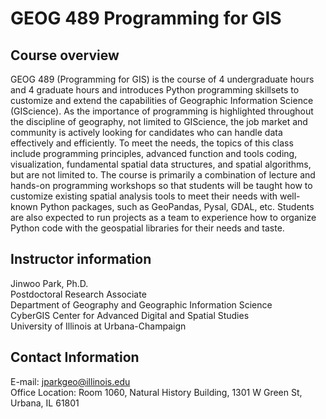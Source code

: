 # GEOG 489 Programming for GIS 

## Course overview
GEOG 489 (Programming for GIS) is the course of 4 undergraduate hours and 4 graduate hours and introduces Python programming skillsets to customize and extend the capabilities of Geographic Information Science (GIScience). As the importance of programming is highlighted throughout the discipline of geography, not limited to GIScience, the job market and community is actively looking for candidates who can handle data effectively and efficiently. To meet the needs, the topics of this class include programming principles, advanced function and tools coding, visualization, fundamental spatial data structures, and spatial algorithms, but are not limited to. The course is primarily a combination of lecture and hands-on programming workshops so that students will be taught how to customize existing spatial analysis tools to meet their needs with well-known Python packages, such as GeoPandas, Pysal, GDAL, etc. Students are also expected to run projects as a team to experience how to organize Python code with the geospatial libraries for their needs and taste. 

## Instructor information
Jinwoo Park, Ph.D.<br>
Postdoctoral Research Associate<br>
Department of Geography and Geographic Information Science<br>
CyberGIS Center for Advanced Digital and Spatial Studies<br>
University of Illinois at Urbana-Champaign<br>

## Contact Information
E-mail: jparkgeo@illinois.edu <br>
Office Location: Room 1060, Natural History Building, 1301 W Green St, Urbana, IL 61801 <br>

